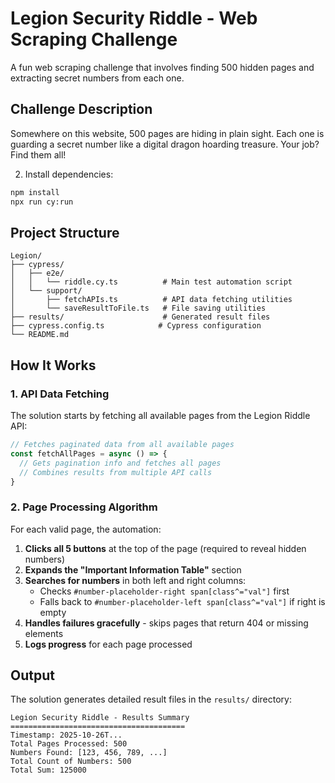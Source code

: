 # Legion Security Riddle - Web Scraping Challenge

A fun web scraping challenge that involves finding 500 hidden pages and extracting secret numbers from each one.

## Challenge Description

Somewhere on this website, 500 pages are hiding in plain sight. Each one is guarding a secret number like a digital dragon hoarding treasure. Your job? Find them all!


2. Install dependencies:
```bash
npm install
npx run cy:run
```

## Project Structure

```
Legion/
├── cypress/
│   ├── e2e/
│   │   └── riddle.cy.ts          # Main test automation script
│   └── support/
│       ├── fetchAPIs.ts          # API data fetching utilities
│       └── saveResultToFile.ts   # File saving utilities
├── results/                      # Generated result files
├── cypress.config.ts            # Cypress configuration
└── README.md
```

## How It Works

### 1. API Data Fetching
The solution starts by fetching all available pages from the Legion Riddle API:

```typescript
// Fetches paginated data from all available pages
const fetchAllPages = async () => {
  // Gets pagination info and fetches all pages
  // Combines results from multiple API calls
}
```

### 2. Page Processing Algorithm

For each valid page, the automation:

1. **Clicks all 5 buttons** at the top of the page (required to reveal hidden numbers)
2. **Expands the "Important Information Table"** section
3. **Searches for numbers** in both left and right columns:
   - Checks `#number-placeholder-right span[class^="val"]` first
   - Falls back to `#number-placeholder-left span[class^="val"]` if right is empty
4. **Handles failures gracefully** - skips pages that return 404 or missing elements
5. **Logs progress** for each page processed

## Output

The solution generates detailed result files in the `results/` directory:

```
Legion Security Riddle - Results Summary
=======================================
Timestamp: 2025-10-26T...
Total Pages Processed: 500
Numbers Found: [123, 456, 789, ...]
Total Count of Numbers: 500
Total Sum: 125000
```